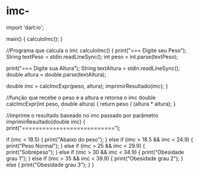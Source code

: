 # imc-
import 'dart:io';

main() {
  calculoImc();
}

//Programa que calcula o imc
calculoImc() {
  print("=== Digite seu Peso");
  String textPeso = stdin.readLineSync();
  int peso = int.parse(textPeso);

  print("=== Digite sua Altura");
  String textAltura = stdin.readLineSync();
  double altura = double.parse(textAltura);

  double imc = calcImcExpr(peso, altura);
  imprimirResultado(imc);
}

//função que recebe o peso e a altura e retorna o imc
double calcImcExpr(int peso, double altura) {
  return peso / (altura * altura);
}

//imprime o resultado baseado no imc passado por parâmetro
imprimirResultado(double imc) {
  print("===========================");

  if (imc < 18.5) {
    print("Abaixo do peso");
  } else if (imc > 18.5 && imc < 24.9) {
    print("Peso Normal");
  } else if (imc > 25 && imc < 29.9) {
    print("Sobrepeso");
  } else if (imc > 30 && imc < 34.9) {
    print("Obesidade grau 1");
  } else if (imc > 35 && imc < 39.9) {
    print("Obesidade grau 2");
  } else {
    print("Obesidade grau 3");
  }
}
